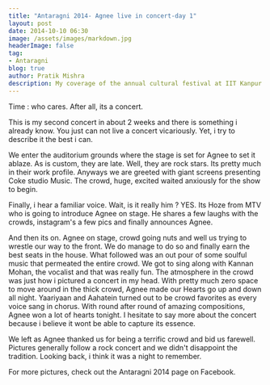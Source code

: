 ```yaml
---
title: "Antaragni 2014- Agnee live in concert-day 1"
layout: post
date: 2014-10-10 06:30
image: /assets/images/markdown.jpg
headerImage: false
tag:
- Antaragni
blog: true
author: Pratik Mishra
description: My coverage of the annual cultural festival at IIT Kanpur.
---
```


Time : who cares.
After all, its a concert.

This is my second concert in about 2 weeks and there is something i already know. You just can not live a concert vicariously. Yet, i try to describe it the best i can.

We enter the auditorium grounds where the stage is set for Agnee to set it ablaze. As is custom, they are late. Well, they are rock stars. Its pretty much in their work profile. Anyways we are greeted with giant screens presenting Coke studio Music. The crowd, huge, excited waited anxiously for the show to begin.

Finally, i hear a familiar voice. Wait, is it really him ? YES. Its Hoze from MTV who is going to introduce Agnee on stage. He shares a few laughs with the crowds, instagram's a few pics and finally announces Agnee.

And then its on. Agnee on stage, crowd going nuts and well us trying to wrestle our way to the front. We do manage to do so and finally earn the best seats in the house. What followed was an out pour of some soulful music that permeated the entire crowd. We got to sing along with Kannan Mohan, the vocalist and that was really fun. The atmosphere in the crowd was just how i pictured a concert in my head. With pretty much zero space to move around in the thick crowd, Agnee made our Hearts go up and down all night. Yaariyaan and Aahatein turned out to be crowd favorites as every voice sang in chorus. With round after round of amazing compositions, Agnee won a lot of hearts tonight. I hesitate to say more about the concert because i believe it wont be able to capture its essence.

We left as Agnee thanked us for being a terrific crowd and bid us farewell. Pictures generally follow a rock concert and we didn't disappoint the tradition. Looking back, i think it was a night to remember.

For more pictures, check out the Antaragni 2014 page on Facebook.
